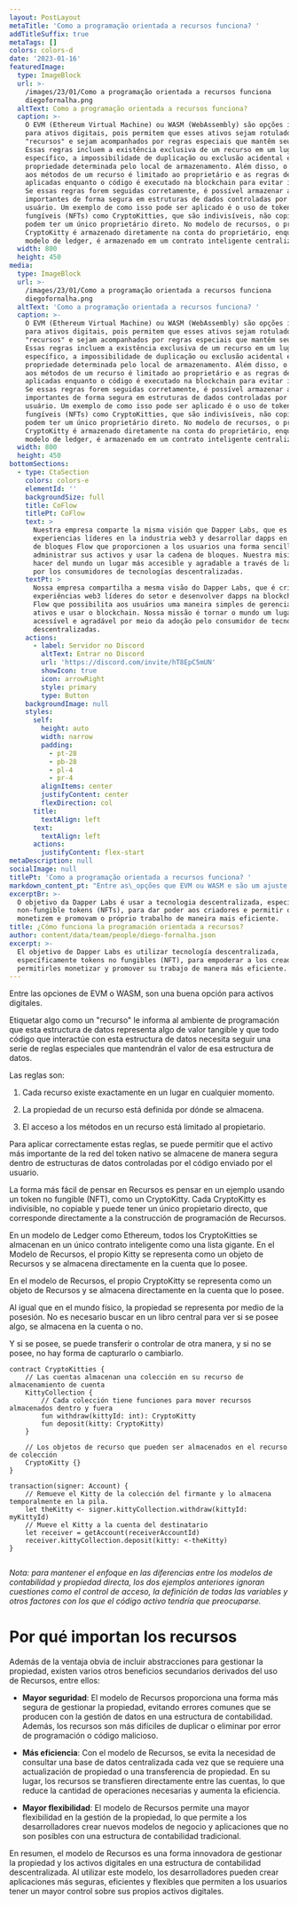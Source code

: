 ```yaml
---
layout: PostLayout
metaTitle: 'Como a programação orientada a recursos funciona? '
addTitleSuffix: true
metaTags: []
colors: colors-d
date: '2023-01-16'
featuredImage:
  type: ImageBlock
  url: >-
    /images/23/01/Como a programação orientada a recursos funciona
    diegofornalha.png
  altText: Como a programação orientada a recursos funciona?
  caption: >-
    O EVM (Ethereum Virtual Machine) ou WASM (WebAssembly) são opções ideais
    para ativos digitais, pois permitem que esses ativos sejam rotulados como
    "recursos" e sejam acompanhados por regras especiais que mantêm seu valor.
    Essas regras incluem a existência exclusiva de um recurso em um lugar
    específico, a impossibilidade de duplicação ou exclusão acidental e a
    propriedade determinada pelo local de armazenamento. Além disso, o acesso
    aos métodos de um recurso é limitado ao proprietário e as regras devem ser
    aplicadas enquanto o código é executado na blockchain para evitar invasões.
    Se essas regras forem seguidas corretamente, é possível armazenar ativos
    importantes de forma segura em estruturas de dados controladas por código de
    usuário. Um exemplo de como isso pode ser aplicado é o uso de tokens não
    fungíveis (NFTs) como CryptoKitties, que são indivisíveis, não copiáveis e
    podem ter um único proprietário direto. No modelo de recursos, o próprio
    CryptoKitty é armazenado diretamente na conta do proprietário, enquanto no
    modelo de ledger, é armazenado em um contrato inteligente centralizado.
  width: 800
  height: 450
media:
  type: ImageBlock
  url: >-
    /images/23/01/Como a programação orientada a recursos funciona
    diegofornalha.png
  altText: 'Como a programação orientada a recursos funciona? '
  caption: >-
    O EVM (Ethereum Virtual Machine) ou WASM (WebAssembly) são opções ideais
    para ativos digitais, pois permitem que esses ativos sejam rotulados como
    "recursos" e sejam acompanhados por regras especiais que mantêm seu valor.
    Essas regras incluem a existência exclusiva de um recurso em um lugar
    específico, a impossibilidade de duplicação ou exclusão acidental e a
    propriedade determinada pelo local de armazenamento. Além disso, o acesso
    aos métodos de um recurso é limitado ao proprietário e as regras devem ser
    aplicadas enquanto o código é executado na blockchain para evitar invasões.
    Se essas regras forem seguidas corretamente, é possível armazenar ativos
    importantes de forma segura em estruturas de dados controladas por código de
    usuário. Um exemplo de como isso pode ser aplicado é o uso de tokens não
    fungíveis (NFTs) como CryptoKitties, que são indivisíveis, não copiáveis e
    podem ter um único proprietário direto. No modelo de recursos, o próprio
    CryptoKitty é armazenado diretamente na conta do proprietário, enquanto no
    modelo de ledger, é armazenado em um contrato inteligente centralizado.
  width: 800
  height: 450
bottomSections:
  - type: CtaSection
    colors: colors-e
    elementId: ''
    backgroundSize: full
    title: CoFlow
    titlePt: CoFlow
    text: >
      Nuestra empresa comparte la misma visión que Dapper Labs, que es crear
      experiencias líderes en la industria web3 y desarrollar dapps en la cadena
      de bloques Flow que proporcionen a los usuarios una forma sencilla de
      administrar sus activos y usar la cadena de bloques. Nuestra misión es
      hacer del mundo un lugar más accesible y agradable a través de la adopción
      por los consumidores de tecnologías descentralizadas.
    textPt: >
      Nossa empresa compartilha a mesma visão do Dapper Labs, que é criar
      experiências web3 líderes do setor e desenvolver dapps na blockchain da
      Flow que possibilita aos usuários uma maneira simples de gerenciar seus
      ativos e usar o blockchain. Nossa missão é tornar o mundo um lugar mais
      acessível e agradável por meio da adoção pelo consumidor de tecnologias
      descentralizadas.
    actions:
      - label: Servidor no Discord
        altText: Entrar no Discord
        url: 'https://discord.com/invite/hT8EpC5mUN'
        showIcon: true
        icon: arrowRight
        style: primary
        type: Button
    backgroundImage: null
    styles:
      self:
        height: auto
        width: narrow
        padding:
          - pt-28
          - pb-28
          - pl-4
          - pr-4
        alignItems: center
        justifyContent: center
        flexDirection: col
      title:
        textAlign: left
      text:
        textAlign: left
      actions:
        justifyContent: flex-start
metaDescription: null
socialImage: null
titlePt: 'Como a programação orientada a recursos funciona? '
markdown_content_pt: "Entre as\_opções que EVM ou WASM e são um ajuste perfeito para ativos digitais.\nA rotulagem de algo como um “recurso” informa ao ambiente de programação que essa estrutura de dados representa algo de valor tangível e que todo código que interage com essa estrutura de dados precisa seguir uma série de regras especiais que manterão o valor dessa estrutura de dados.\nEntão, quais são essas regras?\n\n1.  **Cada recurso existe exatamente em um lugar a qualquer momento.**\n    Os recursos não podem ser duplicados ou excluídos acidentalmente, por erro de programação ou código malicioso.\n2.  **A propriedade de um recurso é definida por onde ele é armazenado.**\n    Não há razão central que precise ser consultada para determinar a propriedade.\n3.  **O acesso aos métodos em um recurso é limitado ao proprietário.**\n    Por exemplo, apenas o proprietário de um CryptoKitty pode iniciar uma operação de criação que levará ao nascimento de um novo Kitty.\n    Não basta que o status especial dos objetos Resource seja aplicado apenas pelo compilador.\n    As regras devem ser aplicadas enquanto o código estiver realmente sendo executado na blockchain, seria muito fácil para um invasor usar uma cópia comprometida do compilador que ignora as regras que mantêm os recursos seguros.\n    Contudo! Se você aplicar essas regras corretamente, poderá permitir que o ativo mais importante da rede do token nativo seja armazenado com segurança dentro de estruturas de dados controladas por código enviado pelo usuário.\n\n# **Mostre-me um exemplo!**\n\nA maneira mais fácil de pensar sobre Recursos é pensar em um exemplo usando um Token Não Fungível (NFT), como um CryptoKitty.\nCada CryptoKitty é indivisível, não copiável e pode ter um único proprietário direto, que corresponde diretamente à construção de programação de Recursos.\nEm um modelo de Ledger como o Ethereum, todos os CryptoKitties são armazenados em um único contrato inteligente como uma lista gigante. A propriedade de cada Kitty é rastreada armazenando o ID da conta de cada proprietário em um livro central, e a única maneira de alterar a propriedade de uma Kitty é entrar em contato com o livro central e solicitar que ele atualize o ID da conta associado a essa Kitty\n\nNo Modelo de Recursos, o próprio Kitty é representado como um objeto de Recursos e é armazenado diretamente na conta que a possui. Assim como no mundo físico, a propriedade é representada pela posse. Você não precisa procurar em um livro central para ver se possui algo, ou o armazena em sua conta ou não. E se você tiver, pode transferi-lo ou controlá-lo de outra forma, e se você não tem, não há como capturá-lo ou alterá-lo.\n\n```\ncontract CryptoKitties {\n    //As continuações armazenam uma coleção em seu recurso de armazenamento de conta\nKittyCollection {\n// Cada coleção tem funções para //mover recursos armazenados para dentro e para fora\nfun withdraw(kittyId: int): CryptoKitty\nfun deposit(kitty: CryptoKitty)\n}\n//Os objetos de recurso que podem ser armazenados no recurso de coleção\nCryptoKitty {}\n}\n```\n\n```\ntransaction(signer: Account) {\n//Remove o Kitty da coleção do signatário e o armazena\n// temporariamente na pilha.\nlet theKitty <- signer.kittyCollection.withdraw(kittyId: myKittyId)\n// Move o Kitty para a conta do destinatário\nlet receiver = getAccount(receiverAccountId)\nreceiver.kittyCollection.deposit(kitty: <-theKitty)\n}\n\n```\n\n*Nota: para manter o foco nas diferenças entre os modelos de contabilidade e propriedade direta, os dois exemplos acima ignoram questões como controle de acesso, definindo todas as variáveis, e outros fatores com os quais o código ativo precisaria se preocupar.*\n\n# **Por que os recursos importam**\n\nAlém da vitória óbvia de incluir abstrações para gerenciar a propriedade, existem vários outros benefícios secundários decorrentes do uso de Recursos, cada um dos quais bastante significativo por si só:\n\n# **Aluguel de Estado**\n\nAs plataformas escaláveis de contratos inteligentes precisam de alguma maneira de cobrar “ aluguel de estado ” para que os dados armazenados no blockchain sejam pagos ou removidos do conjunto de trabalho.\nCom o modelo de contabilidade, é difícil saber quem deve pagar esse aluguel. Por exemplo, o contrato CryptoKitties representa dezenas de milhares de jogadores com quase dois milhões de Kitties e mais de 111MB de dados na blockchain.\nA Ethereum não fornece nenhuma maneira de cobrar aluguel de maneira justa a todos os proprietários da Kitty.\nUsando um modelo de propriedade direta via Tipos de Recursos, cada Kitty seria armazenada dentro da conta de seu proprietário, juntamente com os outros ativos dessa pessoa.\nA responsabilidade de quem precisa pagar por esse armazenamento é clara.\nAlém disso, usuários individuais (assistidos pelo software cliente) podem arquivar ativos não utilizados para reduzir seus custos e reduzir a carga na rede.\n\n# **Propriedade flexível**\n\nO uso de um modelo de contabilidade para propriedade limita os tipos de relacionamentos com proprietários disponíveis.\nPor exemplo, o ERC-721 define um modelo de propriedade para NFTs que pressupõe que apenas endereços Ethereum podem possuir uma NFT.\nNo entanto, a ideia de um ativo em si possuir outros ativos (como um CryptoKitty que possui um par bacana de óculos de sol ) é muito interessante em alguns casos de uso, e exigiu a criação de uma nova especificação (ERC-998).\nO ERC-998 é muito poderoso, mas também é muito mais complicado que o ERC-721. Implementá-lo adequadamente é muito difícil e aplicar retroativamente seus recursos aos ativos existentes do ERC-721 é efetivamente impossível.\nO modelo de propriedade direta permite que qualquer ativo modelado usando Tipos de Recursos seja armazenado com segurança em qualquer lugar do sistema, incluindo “dentro” de outros ativos, quando apropriado.\nTodas as garantias de segurança e valor podem ser mantidas pelo sistema de tempo de execução, enquanto desbloqueia a flexibilidade criativa para desenvolvedores sem complexidade indevida.\n\n# **Segurança baseada em capacidade**\n\nOs tipos de recursos fornecem todas as garantias necessárias para implementar o conceito de “Capacidades” do\_[Segurança baseada em capacidade](https://en.wikipedia.org/wiki/Capability-based_security)\_modelo. Os recursos são um mecanismo poderoso para definir sistemas seguros e podem facilitar a adesão ao\_[Princípio do Menos Privilégio](https://en.wikipedia.org/wiki/Principle_of_least_privilege)\_(uma prática recomendada comum em sistemas de segurança).\nOs modelos de segurança baseados em capacidade são geralmente considerados muito mais fáceis de raciocinar sobre, (o que aumenta a segurança), permitindo maior flexibilidade.\n\n# **Eliminando erros de reentrada**\n\n[O bug de contrato inteligente mais famoso da história da Ethereum](https://www.wired.com/2016/06/50-million-hack-just-showed-dao-human/)\_foi devido a um problema de reentrada, e os desenvolvedores de solidity precisa estar constantemente vigilantes contra a introdução de fluxo lógico suscetível a ataques de reentrada.\nFelizmente, os métodos definidos nos recursos dos objetos não podem ser vítimas de nenhuma exploração de reentrada.\nParece uma afirmação ousada! No entanto, segue naturalmente como os Recursos são definidos: cada Recurso tem um único proprietário e somente o proprietário de um Recurso pode chamar os métodos nele.\nSe um método de recurso estiver “na pilha”, sabemos que a referência de propriedade única a esse objeto já está em uso simplesmente não é possível que qualquer código que chamamos de dentro desse método, no entanto indiretamente, obtenha uma segunda referência a esse objeto para fazer uma chamada de método reentrante.\nObviamente, trabalhar diretamente com o estado compartilhado global (ignorando o uso de objetos de Recursos) ainda pode criar um código vulnerável a erros de reentrada.\nÉ por isso que o estilo idiomático de cadência é usar Recursos para todo o estado compartilhado autores de contratos inteligentes que adotam Recursos nunca precisam pensar em bugs de reentrada novamente!\n\n# **Mais sobre recursos**\n\nPara aprofundar os recursos e a programação orientada a recursos, você pode:\n\n*   Leia o\_[Mover papel técnico](https://developers.libra.org/docs/assets/papers/libra-move-a-language-with-programmable-resources/2019-09-26.pdf)[documentos do desenvolvedor](https://developers.libra.org/docs/move-overview) e\n*   Leia o\_[Documentos do desenvolvedor de Flow](https://docs.onflow.org/docs)[Introdução à Cadence](https://docs.onflow.org/docs/introduction)\n*   Aprenda a linguagem de programação Cadence em\_[Flow Playground](https://www.onflow.org/play)\n\n"
excerptBr: >-
  O objetivo da Dapper Labs é usar a tecnologia descentralizada, especificamente
  non-fungible tokens (NFTs), para dar poder aos criadores e permitir que eles
  monetizem e promovam o próprio trabalho de maneira mais eficiente. 
title: ¿Cómo funciona la programación orientada a recursos?
author: content/data/team/people/diego-fornalha.json
excerpt: >-
  El objetivo de Dapper Labs es utilizar tecnología descentralizada,
  específicamente tokens no fungibles (NFT), para empoderar a los creadores y
  permitirles monetizar y promover su trabajo de manera más eficiente.
---
```

Entre las opciones de EVM o WASM, son una buena opción para activos digitales.

Etiquetar algo como un "recurso" le informa al ambiente de programación que esta estructura de datos representa algo de valor tangible y que todo código que interactúe con esta estructura de datos necesita seguir una serie de reglas especiales que mantendrán el valor de esa estructura de datos.

Las reglas son:

1.  Cada recurso existe exactamente en un lugar en cualquier momento.

2.  La propiedad de un recurso está definida por dónde se almacena.

3.  El acceso a los métodos en un recurso está limitado al propietario.

Para aplicar correctamente estas reglas, se puede permitir que el activo más importante de la red del token nativo se almacene de manera segura dentro de estructuras de datos controladas por el código enviado por el usuario.

La forma más fácil de pensar en Recursos es pensar en un ejemplo usando un token no fungible (NFT), como un CryptoKitty. Cada CryptoKitty es indivisible, no copiable y puede tener un único propietario directo, que corresponde directamente a la construcción de programación de Recursos.

En un modelo de Ledger como Ethereum, todos los CryptoKitties se almacenan en un único contrato inteligente como una lista gigante. En el Modelo de Recursos, el propio Kitty se representa como un objeto de Recursos y se almacena directamente en la cuenta que lo posee.

En el modelo de Recursos, el propio CryptoKitty se representa como un objeto de Recursos y se almacena directamente en la cuenta que lo posee.

Al igual que en el mundo físico, la propiedad se representa por medio de la posesión. No es necesario buscar en un libro central para ver si se posee algo, se almacena en la cuenta o no.

Y si se posee, se puede transferir o controlar de otra manera, y si no se posee, no hay forma de capturarlo o cambiarlo.

```
contract CryptoKitties {
    // Las cuentas almacenan una colección en su recurso de almacenamiento de cuenta
    KittyCollection {
        // Cada colección tiene funciones para mover recursos almacenados dentro y fuera
        fun withdraw(kittyId: int): CryptoKitty
        fun deposit(kitty: CryptoKitty)
    }

    // Los objetos de recurso que pueden ser almacenados en el recurso de colección
    CryptoKitty {}
}

transaction(signer: Account) {
    // Remueve el Kitty de la colección del firmante y lo almacena temporalmente en la pila.
    let theKitty <- signer.kittyCollection.withdraw(kittyId: myKittyId)
    // Mueve el Kitty a la cuenta del destinatario
    let receiver = getAccount(receiverAccountId)
    receiver.kittyCollection.deposit(kitty: <-theKitty)
}


```

*Nota: para mantener el enfoque en las diferencias entre los modelos de contabilidad y propiedad directa, los dos ejemplos anteriores ignoran cuestiones como el control de acceso, la definición de todas las variables y otros factores con los que el código activo tendría que preocuparse.*

# **Por qué importan los recursos**

Además de la ventaja obvia de incluir abstracciones para gestionar la propiedad, existen varios otros beneficios secundarios derivados del uso de Recursos, entre ellos:

*   **Mayor seguridad**: El modelo de Recursos proporciona una forma más segura de gestionar la propiedad, evitando errores comunes que se producen con la gestión de datos en una estructura de contabilidad. Además, los recursos son más difíciles de duplicar o eliminar por error de programación o código malicioso.

*   **Más eficiencia**: Con el modelo de Recursos, se evita la necesidad de consultar una base de datos centralizada cada vez que se requiere una actualización de propiedad o una transferencia de propiedad. En su lugar, los recursos se transfieren directamente entre las cuentas, lo que reduce la cantidad de operaciones necesarias y aumenta la eficiencia.

*   **Mayor flexibilidad**: El modelo de Recursos permite una mayor flexibilidad en la gestión de la propiedad, lo que permite a los desarrolladores crear nuevos modelos de negocio y aplicaciones que no son posibles con una estructura de contabilidad tradicional.

En resumen, el modelo de Recursos es una forma innovadora de gestionar la propiedad y los activos digitales en una estructura de contabilidad descentralizada. Al utilizar este modelo, los desarrolladores pueden crear aplicaciones más seguras, eficientes y flexibles que permiten a los usuarios tener un mayor control sobre sus propios activos digitales.

